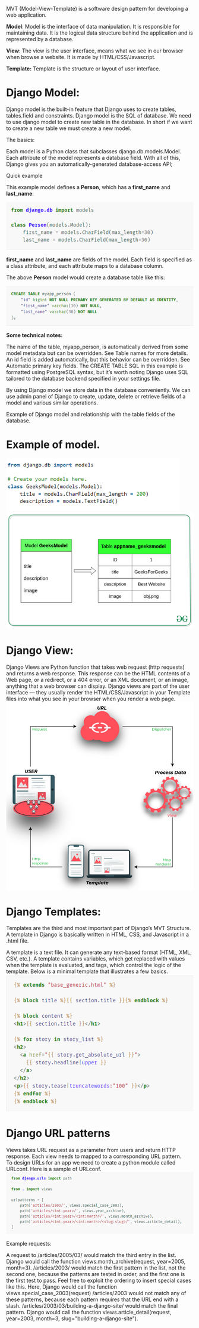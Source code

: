 MVT (Model-View-Template) is a software design pattern for developing a web application.

**Model**: Model is the interface of data manipulation. It is responsible for maintaining data. It is the logical data structure behind the application and is represented by a database.

**View**: The view is the user interface, means what we see in our browser when browse a website. It is made by HTML/CSS/Javascript.

**Template:** Template is the structure or layout of user interface. 

# **Django Model:**

Django model is the built-in feature that Django uses to create tables, tables.field and constraints.
Django model is the SQL of database. 
We need to use django model to create new table in the database. In short if we want to create a new table we must create a new model.

The basics:

Each model is a Python class that subclasses django.db.models.Model.
Each attribute of the model represents a database field.
With all of this, Django gives you an automatically-generated database-access API;

Quick example

This example model defines a **Person**, which has a **first_name** and **last_name**:

![img_2.png](img_2.png)

**first_name** and **last_name** are fields of the model. Each field is specified as a class attribute, and each attribute maps to a database column.

The above **Person** model would create a database table like this:

![img_3.png](img_3.png)

**Some technical notes:**

The name of the table, myapp_person, is automatically derived from some model metadata but can be overridden. See Table names for more details.
An id field is added automatically, but this behavior can be overridden. See Automatic primary key fields.
The CREATE TABLE SQL in this example is formatted using PostgreSQL syntax, but it’s worth noting Django uses SQL tailored to the database backend specified in your settings file.

By using Django model we store data in the database conveniently. We can use admin panel of Django to create, update, delete or retrieve fields of a model and various similar operations.

Example of Django model and relationship with the table fields of the database.
 
# Example of model.
![img_1.png](img_1.png)
![img.png](img.png)

# **Django View:**

Django Views are Python function that takes web request (http requests) and returns a web response.
This response can be the HTML contents of a Web page, or a redirect, or a 404 error, or an XML document, or an image, anything that a web browser can display. 
Django views are part of the user interface — they usually render the HTML/CSS/Javascript in your Template files into what you see in your browser when you render a web page. 
![img_4.png](img_4.png)

# **Django Templates:**

Templates are the third and most important part of Django’s MVT Structure. A template in Django is basically written in HTML, CSS, and Javascript in a .html file.

A template is a text file. It can generate any text-based format (HTML, XML, CSV, etc.).
A template contains variables, which get replaced with values when the template is evaluated, and tags, which control the logic of the template.
Below is a minimal template that illustrates a few basics. 
![img_5.png](img_5.png)

# **Django URL patterns**

Views takes URL request as a parameter from users and return HTTP response. Each view needs to mapped to a corresponding URL pattern.  
To design URLs for an app we need to create a python module called URLconf. 
Here is a sample of URLconf.
![img_6.png](img_6.png)

Example requests:

A request to /articles/2005/03/ would match the third entry in the list. Django would call the function views.month_archive(request, year=2005, month=3).
/articles/2003/ would match the first pattern in the list, not the second one, because the patterns are tested in order, and the first one is the first test to pass.
Feel free to exploit the ordering to insert special cases like this. Here, Django would call the function views.special_case_2003(request)
/articles/2003 would not match any of these patterns, because each pattern requires that the URL end with a slash.
/articles/2003/03/building-a-django-site/ would match the final pattern. Django would call the function
views.article_detail(request, year=2003, month=3, slug="building-a-django-site").